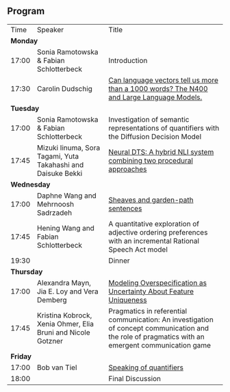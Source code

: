 <h2>Program</h2>    
    <table>
        <tr>
            <td>Time</td>
            <td>Speaker</td>
            <td>Title</td> 
        </tr>
        <tr>
            <td colspan="3"><b>Monday</b></td>
        </tr>
        <tr>
            <td>17:00</td>
            <td>Sonia Ramotowska & Fabian Schlotterbeck</td>
            <td>Introduction</td>
        </tr>
        <tr>
            <td>17:30</td>
            <td>Carolin Dudschig</td>
            <td><a href="assets/pdf/abstracts/ProsComps23_Dudschig.pdf" target="_blank">Can language vectors tell us more than a 1000 words? The N400 and Large Language Models.</a></td>
        </tr>
        <tr>
            <td colspan="3"><b>Tuesday</b></td>
        </tr>
        <tr>
            <td>17:00</td>
            <td>Sonia Ramotowska & Fabian Schlotterbeck</td>
            <td>Investigation of semantic representations of quantifiers with the Diffusion Decision Model</td>
        </tr>
        <tr>
            <td>17:45</td>
            <td>Mizuki Iinuma, Sora Tagami, Yuta Takahashi and Daisuke Bekki</td>
            <td><a href="assets/pdf/abstracts/ProsComps23_ProsComps23_Iinuma_et_al.pdf" target="_blank">Neural DTS: A hybrid NLI system combining two procedural approaches</a></td>    
        </tr>
        <tr>
            <td colspan="3"><b>Wednesday</b></td>
        </tr>
        <tr>
            <td>
                17:00 
            </td>
            <td>
                Daphne Wang and Mehrnoosh Sadrzadeh
            </td>
            <td>
                <a href="assets/pdf/abstracts/ProsComps23_Wang_Sadrzadeh.pdf" target="_blank">Sheaves and garden-path sentences</a>
            </td>
        </tr>
        <tr>
            <td>17:45</td>
            <td>Hening Wang and Fabian Schlotterbeck</td>
            <td>A quantitative exploration of adjective ordering preferences with an incremental Rational Speech Act model</td>
        </tr>
        <tr>
            <td> 19:30</td>
            <td></td>
            <td>Dinner</td>
        </tr>
        <tr>
            <td colspan="3"><b>Thursday</b></td>
        </tr>
        <tr>
            <td>17:00</td>
            <td>Alexandra Mayn, Jia E. Loy and Vera Demberg</td>
            <td><a href="assets/pdf/abstracts/ProsComps23_Mayn_Loy_Demberg.pdf" target="_blank">Modeling Overspecification as Uncertainty About Feature Uniqueness</a></td>
        </tr>
        <tr>
            <td>17:45</td>
            <td>Kristina Kobrock, Xenia Ohmer, Elia Bruni and Nicole Gotzner</td>
            <td>Pragmatics in referential communication: An investigation of concept communication and the role of pragmatics with an emergent communication game</td>
        </tr>
        <tr>
            <td colspan="3"><b>Friday</b></td> 
        </tr>
        <tr>
            <td>17:00</td>
            <td>Bob van Tiel</td>
            <td><a href="assets/pdf/abstracts/ProsComps23_van_Tiel.pdf" target="_blank">Speaking of quantifiers</a></td>
        </tr>
        <tr>
            <td>18:00</td>
            <td></td>
            <td>Final Discussion</td>
        </tr>
    </table>

